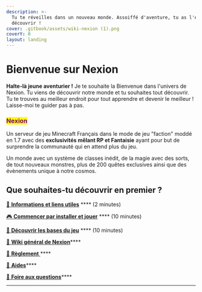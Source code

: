 ```yaml
---
description: >-
  Tu te réveilles dans un nouveau monde. Assoiffé d'aventure, tu as l'envie de
  découvrir !
cover: .gitbook/assets/wiki-nexion (1).png
coverY: 0
layout: landing
---
```


# Bienvenue sur Nexion

**Halte-là jeune aventurier !** Je te souhaite la Bienvenue dans l'univers de Nexion. Tu viens de découvrir notre monde et tu souhaites tout découvrir. Tu te trouves au meilleur endroit pour tout apprendre et devenir le meilleur ! Laisse-moi te guider pas à pas.

### <mark style="color:purple;">**Nexion**</mark>

Un serveur de jeu Minecraft Français dans le mode de jeu "faction" moddé en 1.7 avec des **exclusivités mêlant RP et Fantaisie** ayant pour but de surprendre la communauté qui en attend plus du jeu.

Un monde avec un système de classes inédit, de la magie avec des sorts, de tout nouveaux monstres, plus de 200 quêtes exclusives ainsi que des évènements unique à notre cosmos.

## Que souhaites-tu découvrir en premier ?



[🔗 **Informations et liens utiles**](welcome/informations.md) **** (2 minutes)

[🎮 **Commencer par installer et jouer**](welcome/installer-et-jouer/) **** (10 minutes)

[🏰 **Découvrir les bases du jeu**](welcome/decouvrir-le-jeu.md) **** (10 minutes)



[📜 **Wiki général de Nexion**](master.md)****

[📕 **Règlement** ](reglement/reglement/)****

[📗 **Aides**](aide-faq/comment-lancer-le-launcher/)****

[📩 **Foire aux questions**](aide-faq/foire-aux-questions.md)****

****
